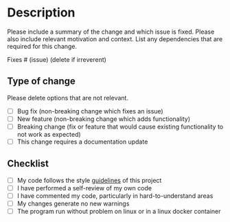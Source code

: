 # Description

Please include a summary of the change and which issue is fixed. Please also include relevant motivation and context. List any dependencies that are required for this change.

Fixes # (issue)  (delete if irreverent)

## Type of change

Please delete options that are not relevant.

- [ ] Bug fix (non-breaking change which fixes an issue)
- [ ] New feature (non-breaking change which adds functionality)
- [ ] Breaking change (fix or feature that would cause existing functionality to not work as expected)
- [ ] This change requires a documentation update

## Checklist

- [ ] My code follows the style [guidelines](../CONTRIBUTING) of this project
- [ ] I have performed a self-review of my own code
- [ ] I have commented my code, particularly in hard-to-understand areas
- [ ] My changes generate no new warnings
- [ ] The program run without problem on linux or in a linux docker container
